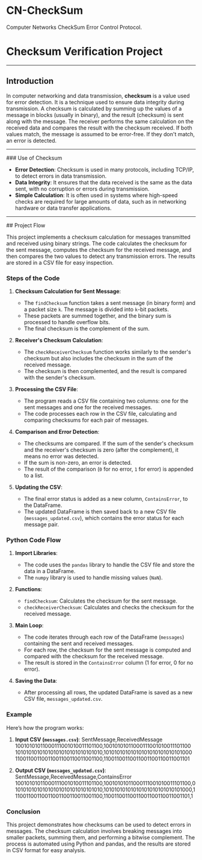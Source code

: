 # CN-CheckSum

Computer Networks CheckSum Error Control Protocol.

# Checksum Verification Project

<hr>

## Introduction

In computer networking and data transmission, **checksum** is a value used for error detection. It is a technique used to ensure data integrity during transmission. A checksum is calculated by summing up the values of a message in blocks (usually in binary), and the result (checksum) is sent along with the message. The receiver performs the same calculation on the received data and compares the result with the checksum received. If both values match, the message is assumed to be error-free. If they don't match, an error is detected.

<hr>
### Use of Checksum

- **Error Detection**: Checksum is used in many protocols, including TCP/IP, to detect errors in data transmission.
- **Data Integrity**: It ensures that the data received is the same as the data sent, with no corruption or errors during transmission.
- **Simple Calculation**: It is often used in systems where high-speed checks are required for large amounts of data, such as in networking hardware or data transfer applications.

<hr>
## Project Flow

This project implements a checksum calculation for messages transmitted and received using binary strings. The code calculates the checksum for the sent message, computes the checksum for the received message, and then compares the two values to detect any transmission errors. The results are stored in a CSV file for easy inspection.

### Steps of the Code

1. **Checksum Calculation for Sent Message**:

   - The `findChecksum` function takes a sent message (in binary form) and a packet size `k`. The message is divided into `k`-bit packets.
   - These packets are summed together, and the binary sum is processed to handle overflow bits.
   - The final checksum is the complement of the sum.

2. **Receiver's Checksum Calculation**:

   - The `checkReceiverChecksum` function works similarly to the sender's checksum but also includes the checksum in the sum of the received message.
   - The checksum is then complemented, and the result is compared with the sender's checksum.

3. **Processing the CSV File**:

   - The program reads a CSV file containing two columns: one for the sent messages and one for the received messages.
   - The code processes each row in the CSV file, calculating and comparing checksums for each pair of messages.

4. **Comparison and Error Detection**:

   - The checksums are compared. If the sum of the sender's checksum and the receiver's checksum is zero (after the complement), it means no error was detected.
   - If the sum is non-zero, an error is detected.
   - The result of the comparison (`0` for no error, `1` for error) is appended to a list.

5. **Updating the CSV**:
   - The final error status is added as a new column, `ContainsError`, to the DataFrame.
   - The updated DataFrame is then saved back to a new CSV file (`messages_updated.csv`), which contains the error status for each message pair.

### Python Code Flow

1. **Import Libraries**:

   - The code uses the `pandas` library to handle the CSV file and store the data in a DataFrame.
   - The `numpy` library is used to handle missing values (`NaN`).

2. **Functions**:

   - `findChecksum`: Calculates the checksum for the sent message.
   - `checkReceiverChecksum`: Calculates and checks the checksum for the received message.

3. **Main Loop**:

   - The code iterates through each row of the DataFrame (`messages`) containing the sent and received messages.
   - For each row, the checksum for the sent message is computed and compared with the checksum for the received message.
   - The result is stored in the `ContainsError` column (1 for error, 0 for no error).

4. **Saving the Data**:
   - After processing all rows, the updated DataFrame is saved as a new CSV file, `messages_updated.csv`.

### Example

Here’s how the program works:

1. **Input CSV (`messages.csv`)**:
   SentMessage,ReceivedMessage
   10010101011000111001010011101100,10010101011000111001010011101100
   10101010101010101010101010101010,10101010101010101010101010101000
   11001100110011001100110011001100,11001100110011001100110011001101

2. **Output CSV (`messages_updated.csv`)**:
   SentMessage,ReceivedMessage,ContainsError
   10010101011000111001010011101100,10010101011000111001010011101100,0
   10101010101010101010101010101010,10101010101010101010101010101000,1
   11001100110011001100110011001100,11001100110011001100110011001101,1

### Conclusion

This project demonstrates how checksums can be used to detect errors in messages. The checksum calculation involves breaking messages into smaller packets, summing them, and performing a bitwise complement. The process is automated using Python and pandas, and the results are stored in CSV format for easy analysis.
